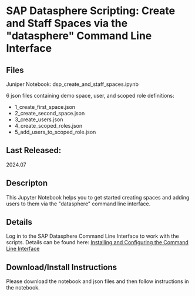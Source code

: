 # SAP Datasphere Scripting: Create and Staff Spaces via the "datasphere" Command Line Interface

## Files
Juniper Notebook: dsp_create_and_staff_spaces.ipynb

6 json files containing demo space, user, and scoped role definitions:

*  1_create_first_space.json
*  2_create_second_space.json
*  3_create_users.json
*  4_create_scoped_roles.json
*  5_add_users_to_scoped_role.json


## Last Released:
2024.07


## Descripton
This Jupyter Notebook helps you to get started creating spaces and adding users to them via the "datasphere" command line interface.

## Details
Log in to the SAP Datasphere Command Line Interface to work with the scripts. Details can be found here:
[Installing and Configuring the Command Line Interface](https://help.sap.com/docs/SAP_DATASPHERE/d0ecd6f297ac40249072a44df0549c1a/12d2b51987034daf822511ed1a229a6c.html)


## Download/Install Instructions
Please download the notebook and json files and then follow instructions in the notebook.